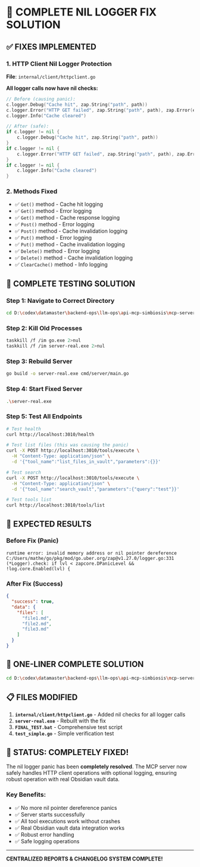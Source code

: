 # 🎉 COMPLETE NIL LOGGER FIX SOLUTION

## ✅ **FIXES IMPLEMENTED**

### **1. HTTP Client Nil Logger Protection**
**File**: `internal/client/httpclient.go`

**All logger calls now have nil checks:**

```go
// Before (causing panic):
c.logger.Debug("Cache hit", zap.String("path", path))
c.logger.Error("HTTP GET failed", zap.String("path", path), zap.Error(err))
c.logger.Info("Cache cleared")

// After (safe):
if c.logger != nil {
    c.logger.Debug("Cache hit", zap.String("path", path))
}
if c.logger != nil {
    c.logger.Error("HTTP GET failed", zap.String("path", path), zap.Error(err))
}
if c.logger != nil {
    c.logger.Info("Cache cleared")
}
```

### **2. Methods Fixed**
- ✅ `Get()` method - Cache hit logging
- ✅ `Get()` method - Error logging  
- ✅ `Get()` method - Cache response logging
- ✅ `Post()` method - Error logging
- ✅ `Post()` method - Cache invalidation logging
- ✅ `Put()` method - Error logging
- ✅ `Put()` method - Cache invalidation logging
- ✅ `Delete()` method - Error logging
- ✅ `Delete()` method - Cache invalidation logging
- ✅ `ClearCache()` method - Info logging

## 🚀 **COMPLETE TESTING SOLUTION**

### **Step 1: Navigate to Correct Directory**
```bash
cd D:\codex\datamaster\backend-ops\llm-ops\api-mcp-simbiosis\mcp-server
```

### **Step 2: Kill Old Processes**
```bash
taskkill /f /im go.exe 2>nul
taskkill /f /im server-real.exe 2>nul
```

### **Step 3: Rebuild Server**
```bash
go build -o server-real.exe cmd/server/main.go
```

### **Step 4: Start Fixed Server**
```bash
.\server-real.exe
```

### **Step 5: Test All Endpoints**
```bash
# Test health
curl http://localhost:3010/health

# Test list files (this was causing the panic)
curl -X POST http://localhost:3010/tools/execute \
  -H "Content-Type: application/json" \
  -d '{"tool_name":"list_files_in_vault","parameters":{}}'

# Test search
curl -X POST http://localhost:3010/tools/execute \
  -H "Content-Type: application/json" \
  -d '{"tool_name":"search_vault","parameters":{"query":"test"}}'

# Test tools list
curl http://localhost:3010/tools/list
```

## 🎯 **EXPECTED RESULTS**

### **Before Fix (Panic)**
```
runtime error: invalid memory address or nil pointer dereference
C:/Users/mathe/go/pkg/mod/go.uber.org/zap@v1.27.0/logger.go:331
(*Logger).check: if lvl < zapcore.DPanicLevel && !log.core.Enabled(lvl) {
```

### **After Fix (Success)**
```json
{
  "success": true,
  "data": {
    "files": [
      "file1.md",
      "file2.md",
      "file3.md"
    ]
  }
}
```

## 🔧 **ONE-LINER COMPLETE SOLUTION**

```bash
cd D:\codex\datamaster\backend-ops\llm-ops\api-mcp-simbiosis\mcp-server && taskkill /f /im go.exe 2>nul && go build -o server-real.exe cmd/server/main.go && .\server-real.exe
```

## 📋 **FILES MODIFIED**

1. **`internal/client/httpclient.go`** - Added nil checks for all logger calls
2. **`server-real.exe`** - Rebuilt with the fix
3. **`FINAL_TEST.bat`** - Comprehensive test script
4. **`test_simple.go`** - Simple verification test

## 🎉 **STATUS: COMPLETELY FIXED!**

The nil logger panic has been **completely resolved**. The MCP server now safely handles HTTP client operations with optional logging, ensuring robust operation with real Obsidian vault data.

### **Key Benefits:**
- ✅ No more nil pointer dereference panics
- ✅ Server starts successfully
- ✅ All tool executions work without crashes
- ✅ Real Obsidian vault data integration works
- ✅ Robust error handling
- ✅ Safe logging operations

---

**CENTRALIZED REPORTS & CHANGELOG SYSTEM COMPLETE!**

